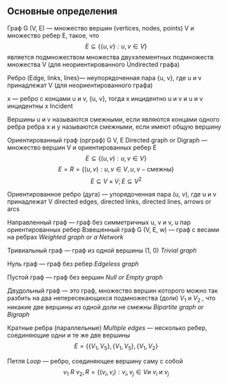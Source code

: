 ## Основные определения
Граф G (V, E) — множество вершин (vertices, nodes, points) V и множество ребер E, такое, что
$$
E\subseteq\{\{u, v\}:u, v\in V\}
$$
является подмножеством множества двухэлементных подмножеств множества V
(для неориентированного Undirected графа)


Ребро (Edge, links, lines)— неупорядоченная пара {u, v}, где u и v принадлежат V (для
неориентированного графа)


x — ребро с концами u и v, {u, v}, тогда x инцидентно u и v и u и v инцидентны x
Incident


Вершины u и v называются смежными, если являются концами одного ребра
ребра x и y называются смежными, если имеют общую вершину


Ориентированный граф (орграф) G V, E Directed graph or Digraph — множество вершин V и
ориентированных ребер E
$$
E\subseteq\{(u, v):u, v\in V\}
$$
$$
E = R = \{(u, v): u, v \in V,u, v - \text{смежны}\}
$$
$$
E\subseteq V\times V; E\subseteq V^2
$$


Ориентированное ребро (дуга) — упорядоченная пара (u, v), где u и v принадлежат V
directed edges, directed links, directed lines, arrows or arcs


Направленный граф — граф без симметричных u, v и v, u пар ориентированных ребер
Взвешенный граф G (V, E, w) — граф с весами на ребрах *Weighted graph or a Network*


Тривиальный граф — граф из одной вершины (1, 0) *Trivial graph*


Нуль граф — граф без ребер *Edgeless graph*


Пустой граф — граф без вершин *Null or Empty graph*


Двудольный граф — это граф, множество вершин которого можно так
разбить на два непересекающихся подмножества (доли) $V_1$ и $V_2$ , что никакие
две вершины из одной доли не смежны *Bipartite graph or Bigraph*


Кратные ребра (параллельные) *Multiple edges* — несколько ребер,
соединяющие одни и те же две вершины
$$
E = \{\{V_1, V_5\}, \{V_1, V_5\}, \{V_1, V_2\}
$$


Петля *Loop* — ребро, соединяющее вершину саму с собой
$$
v_1\ R\ v_2, R = \{(v_i, v_i) : v_i, v_j \in V \text{и}\ v_i\ \text{и}\ v_j
$$